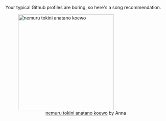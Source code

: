 Your typical Github profiles are boring, so here's a song recommendation.
<figure><img width="300" height="300" src="https://i.scdn.co/image/ab67616d0000b27383c14645c039e865d1bd9daf" alt="nemuru tokini anatano koewo" /><figcaption align="center"><a href="https://open.spotify.com/track/26ioc5DLSPEfDaUrRuyVpB" target="_blank">nemuru tokini anatano koewo</a> by Anna</figcaption></figure>
